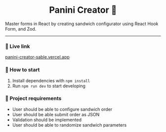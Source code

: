 <h1 align="center">
  Panini Creator 🥪
</h1>

Master forms in React by creating sandwich configurator using React Hook Form, and Zod.

---
### 🔗 Live link
[panini-creator-sable.vercel.app](https://panini-creator-sable.vercel.app/)

### 🚀 How to start 

1. Install dependencies with ``npm install``
2. Run ``npm run dev`` to start developing

### 📝 Project requirements

- User should be able to configure sandwich order
- User should be able submit order as JSON
- Validation should be implemented
- User should be able to randomize sandwich parameters
